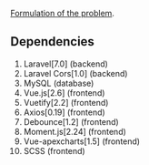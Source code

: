 [Formulation of the problem](https://drive.google.com/drive/folders/1U-spmYRgtzpkKFfLWf52TZ_IqKgscCb0?usp=sharing).

## Dependencies
1. Laravel[7.0] (backend)
2. Laravel Cors[1.0] (backend)
3. MySQL (database)
4. Vue.js[2.6] (frontend)
5. Vuetify[2.2] (frontend)
6. Axios[0.19] (frontend)
7. Debounce[1.2] (frontend)
8. Moment.js[2.24] (frontend)
9. Vue-apexcharts[1.5] (frontend)
10. SCSS (frontend) 

